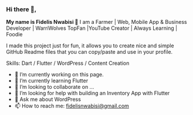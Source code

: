 ### Hi there 👋, 

**My name is Fidelis Nwabisi 👋**  I am a Farmer | Web, Mobile App & Business Developer | WarriWolves TopFan |YouTube Creator | Always Learning | Foodie

I made this project just for fun, it allows you to create nice and simple GitHub Readme files that you can copy/paste and use in your profile.

Skills: Dart / Flutter / WordPress / Content Creation

- 🔭 I’m currently working on this page. 
- 🌱 I’m currently learning Flutter
- 👯 I’m looking to collaborate on ...
- 🤔 I’m looking for help with building an Inventory App with Flutter
- 💬 Ask me about WordPress
- 📫 How to reach me: fidelisnwabisi@gmail.com
